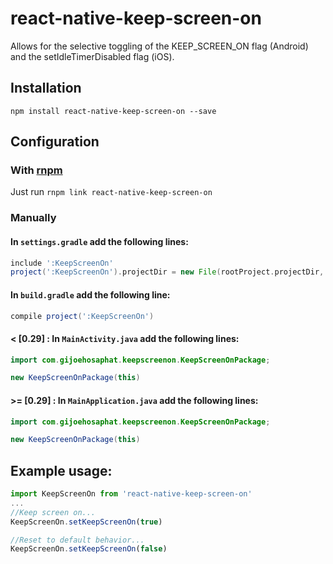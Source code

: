 # react-native-keep-screen-on
Allows for the selective toggling of the KEEP_SCREEN_ON flag (Android) and the setIdleTimerDisabled flag (iOS).

## Installation ##
`npm install react-native-keep-screen-on --save`

## Configuration
### With [rnpm](https://github.com/rnpm/rnpm)
Just run `rnpm link react-native-keep-screen-on`

### Manually

#### In `settings.gradle` add the following lines:

```groovy
include ':KeepScreenOn'
project(':KeepScreenOn').projectDir = new File(rootProject.projectDir, '../node_modules/react-native-keep-screen-on/android')
```

#### In `build.gradle` add the following line:

```groovy
compile project(':KeepScreenOn')
```

#### < [0.29] : In `MainActivity.java` add the following lines:

```java
import com.gijoehosaphat.keepscreenon.KeepScreenOnPackage;
```

```java
new KeepScreenOnPackage(this)
```
#### >= [0.29] : In `MainApplication.java` add the following lines:

```java
import com.gijoehosaphat.keepscreenon.KeepScreenOnPackage;
```

```java
new KeepScreenOnPackage(this)
```

## Example usage:

```javascript
import KeepScreenOn from 'react-native-keep-screen-on'
...
//Keep screen on...
KeepScreenOn.setKeepScreenOn(true)

//Reset to default behavior...
KeepScreenOn.setKeepScreenOn(false)
```

